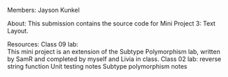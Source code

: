 Members: 
    Jayson Kunkel

About:
    This submission contains the source code for Mini Project 3: Text Layout.

Resources:
    Class 09 lab:  
        This mini project is an extension of the Subtype Polymorphism lab, written by SamR and
        completed by myself and Livia in class.
    Class 02 lab: reverse string function
    Unit testing notes
    Subtype polymorphism notes
